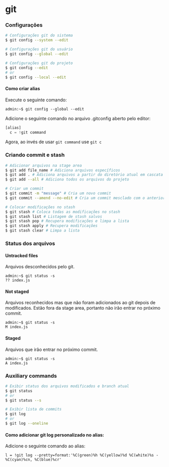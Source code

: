 # git

### Configurações
```bash
# Configurações git do sistema
$ git config --system --edit

# Configurações git do usuário
$ git config --global --edit

# Configurações git do projeto
$ git config --edit
# or
$ git config --local --edit
```
#### Como criar alias
Execute o seguinte comando:
```console
admin:~$ git config --global --edit
```
Adicione o seguinte comando no arquivo .gitconfig aberto pelo editor:
```js
[alias]
  c = !git command
```
Agora, ao invés de usar `git command` use `git c`

### Criando commit e stash
```bash
# Adicionar arquivos na stage area
$ git add file_name # Adiciona arquivos específicos
$ git add . # Adiciona arquivos a partir do diretório atual em cascata para diretórios filhos.
$ git add --all # Adiciona todos os arquivos do projeto

# Criar um commit
$ git commit -m "message" # Cria um novo commit
$ git commit --amend --no-edit # Cria um commit mesclado com o anterior

# Colocar modificações no stash
$ git stash # Coloca todas as modificações no stash
$ git stash list # Listagem de stash salvos
$ git stash pop # Recupera modificações e limpa a lista
$ git stash apply # Recupera modificações
$ git stash clear # Limpa a lista
```

### Status dos arquivos
#### Untracked files
Arquivos desconhecidos pelo git.
```console
admin:~$ git status -s
?? index.js
```
#### Not staged
Arquivos reconhecidos mas que não foram adicionados ao git depois de modificados. Estão fora da stage area, portanto não irão entrar no próximo commit.
```console
admin:~$ git status -s
M index.js
```
#### Staged
Arquivos que irão entrar no próximo commit.
```console
admin:~$ git status -s
A index.js
```

### Auxiliary commands
```bash
# Exibir status dos arquivos modificados e branch atual
$ git status
# or
$ git status --s

# Exibir lista de commits
$ git log
# or
$ git log --oneline
```

#### Como adicionar git log personalizado no alias:
Adicione o seguinte comando ao alias:
```
l = !git log --pretty=format:'%C(green)%h %C(yellow)%d %C(white)%s - %C(cyan)%cn, %C(blue)%cr'
```
